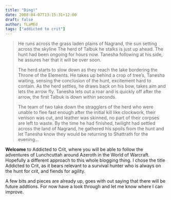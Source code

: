 ```yaml
---
title: "Ding!"
date: 2008-04-07T13:15:31+12:00
draft: false
author: fLaMEd
tags: ["addicted to crit"]
---
```


>He runs across the grass laden plains of Nagrand, the sun setting across the skyline The herd of Talbuk he stalks is just up ahead. The hunt had been ongoing for hours now. Tanesha following at his side, he assures her that it will be over soon.
>
>The herd starts to slow down as they reach the lake bordering the Throne of the Elements. He takes up behind a crop of tree’s, Tanesha waiting, sensing the conclusion of the hunt, excitement hard to contain. As the herd settles, he draws back on his bow, takes aim and lets the arrow fly. Tanesha lets out a roar and is quickly off after the arrow, the first Talbuk is down within seconds.
>
>The team of two take down the stragglers of the herd who were unable to flee fast enough after the initial kill like clockwork, their venison was cut, and leather was skinned, no part of their corpses are left to waste. By the time he had finished, twilight had settled across the land of Nagrand, he gathered his spoils from the hunt and let Tanesha know they would be returning to Shattrath for the evening…

**Welcome** to Addicted to Crit, where you will be able to follow the adventures of Lunchcuttah around Azeroth in the World of Warcraft. Hopefully a different approach to this whole blogging thing. I chose the title Addicted to Crit, as it bears relevant to a survival hunter who is always on the hunt for crit, and fiends for agility.

A few bits and pieces are already up, goes with out saying that there will be future addtions. For now have a look through and let me know where I can improve.